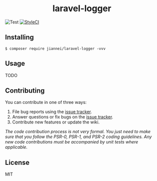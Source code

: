 <h1 align="center"> laravel-logger </h1>

![Test](https://github.com/Jiannei/laravel-logger/workflows/Test/badge.svg)
[![StyleCI](https://github.styleci.io/repos/317144680/shield?branch=main)](https://github.styleci.io/repos/317144680?branch=main)

## Installing

```shell
$ composer require jiannei/laravel-logger -vvv
```

## Usage

TODO

## Contributing

You can contribute in one of three ways:

1. File bug reports using the [issue tracker](https://github.com/jiannei/laravel-logger/issues).
2. Answer questions or fix bugs on the [issue tracker](https://github.com/jiannei/laravel-logger/issues).
3. Contribute new features or update the wiki.

_The code contribution process is not very formal. You just need to make sure that you follow the PSR-0, PSR-1, and PSR-2 coding guidelines. Any new code contributions must be accompanied by unit tests where applicable._

## License

MIT